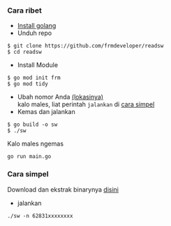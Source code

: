 ### Cara ribet
- [Install golang](https://go.dev/doc/install)
- Unduh repo
```
$ git clone https://github.com/frmdeveloper/readsw
$ cd readsw 
```
- Install Module
```
$ go mod init frm
$ go mod tidy
```
- Ubah nomor Anda [(lokasinya)](https://github.com/frmdeveloper/readsw/blob/7d912976d52f984999b189adf72cff2f421a6e58/main.go#L74)<br>
kalo males, liat perintah `jalankan` di [cara simpel](https://github.com/frmdeveloper/readsw/edit/frm/README.md#cara-simpel)
- Kemas dan jalankan
```
$ go build -o sw
$ ./sw
```
Kalo males ngemas
```
go run main.go
```

### Cara simpel
Download dan ekstrak binarynya [disini](https://github.com/frmdeveloper/readsw/releases/tag/1)
- jalankan
```
./sw -n 62831xxxxxxxx
```
